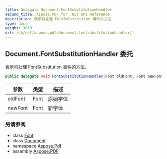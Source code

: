 ```yaml
---
title: Delegate Document.FontSubstitutionHandler
second_title: Aspose.PDF for .NET API Reference
description: 表示将处理 FontSubstitution 事件的方法
type: docs
weight: 3810
url: /zh/net/aspose.pdf/document.fontsubstitutionhandler/
---
```

## Document.FontSubstitutionHandler 委托

表示将处理 FontSubstitution 事件的方法。

```csharp
public delegate void FontSubstitutionHandler(Font oldFont, Font newFont);
```

| 参数 | 类型 | 描述 |
| --- | --- | --- |
| oldFont | Font | 原始字体 |
| newFont | Font | 新字体 |

### 另请参阅

* class [Font](../../aspose.pdf.text/font/)
* class [Document](../document/)
* namespace [Aspose.Pdf](../../aspose.pdf/)
* assembly [Aspose.PDF](../../)
